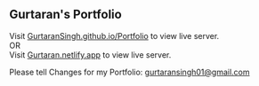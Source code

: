 <h2><b>Gurtaran's Portfolio</b></h2>

Visit <a href="https://gurtaransingh.github.io/Portfolio/">GurtaranSingh.github.io/Portfolio</a> to view live server.<br>OR<br>
Visit <a href="https://gurtaran.netlify.app">Gurtaran.netlify.app</a> to view live server.

Please tell Changes for my Portfolio: gurtaransingh01@gmail.com
